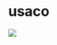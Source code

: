 # usaco

<a href="https://cses.fi/problemset/list/" rel="nofollow"><img src="https://images.ctfassets.net/mrop88jh71hl/3NEfiekS1me0rqHfiHFz38/7566e5c54c9e374d3996f47e563833c1/Frame_35-min.png" style="max-width: 100%;"></a>
